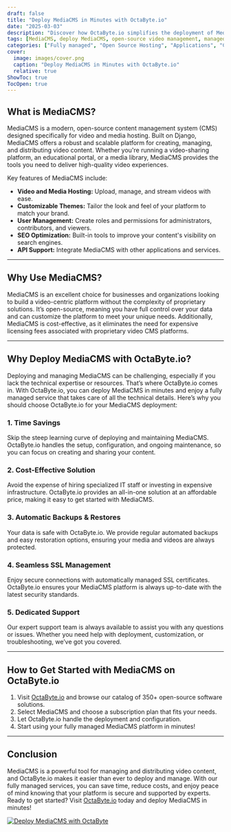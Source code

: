 ```yaml
---
draft: false
title: "Deploy MediaCMS in Minutes with OctaByte.io"
date: "2025-03-03"
description: "Discover how OctaByte.io simplifies the deployment of MediaCMS, a powerful open-source video and media management platform. Save time, reduce costs, and enjoy fully managed services with automatic backups, SSL management, and expert support."
tags: [MediaCMS, deploy MediaCMS, open-source video management, managed MediaCMS hosting, OctaByte, video CMS, MediaCMS deployment, managed open-source software, MediaCMS benefits, secure video hosting]
categories: ["Fully managed", "Open Source Hosting", "Applications", "Cms", "MediaCMS"]
cover:
  image: images/cover.png
  caption: "Deploy MediaCMS in Minutes with OctaByte.io"
  relative: true
ShowToc: true
TocOpen: true
---
```



## What is MediaCMS?

MediaCMS is a modern, open-source content management system (CMS) designed specifically for video and media hosting. Built on Django, MediaCMS offers a robust and scalable platform for creating, managing, and distributing video content. Whether you're running a video-sharing platform, an educational portal, or a media library, MediaCMS provides the tools you need to deliver high-quality video experiences.

Key features of MediaCMS include:

- **Video and Media Hosting:** Upload, manage, and stream videos with ease.
- **Customizable Themes:** Tailor the look and feel of your platform to match your brand.
- **User Management:** Create roles and permissions for administrators, contributors, and viewers.
- **SEO Optimization:** Built-in tools to improve your content's visibility on search engines.
- **API Support:** Integrate MediaCMS with other applications and services.

---

## Why Use MediaCMS?

MediaCMS is an excellent choice for businesses and organizations looking to build a video-centric platform without the complexity of proprietary solutions. It’s open-source, meaning you have full control over your data and can customize the platform to meet your unique needs. Additionally, MediaCMS is cost-effective, as it eliminates the need for expensive licensing fees associated with proprietary video CMS platforms.

---

## Why Deploy MediaCMS with OctaByte.io?

Deploying and managing MediaCMS can be challenging, especially if you lack the technical expertise or resources. That’s where OctaByte.io comes in. With OctaByte.io, you can deploy MediaCMS in minutes and enjoy a fully managed service that takes care of all the technical details. Here’s why you should choose OctaByte.io for your MediaCMS deployment:

### 1. **Time Savings**
Skip the steep learning curve of deploying and maintaining MediaCMS. OctaByte.io handles the setup, configuration, and ongoing maintenance, so you can focus on creating and sharing your content.

### 2. **Cost-Effective Solution**
Avoid the expense of hiring specialized IT staff or investing in expensive infrastructure. OctaByte.io provides an all-in-one solution at an affordable price, making it easy to get started with MediaCMS.

### 3. **Automatic Backups & Restores**
Your data is safe with OctaByte.io. We provide regular automated backups and easy restoration options, ensuring your media and videos are always protected.

### 4. **Seamless SSL Management**
Enjoy secure connections with automatically managed SSL certificates. OctaByte.io ensures your MediaCMS platform is always up-to-date with the latest security standards.

### 5. **Dedicated Support**
Our expert support team is always available to assist you with any questions or issues. Whether you need help with deployment, customization, or troubleshooting, we’ve got you covered.

---

## How to Get Started with MediaCMS on OctaByte.io

1. Visit [OctaByte.io](https://octabyte.io) and browse our catalog of 350+ open-source software solutions.
2. Select MediaCMS and choose a subscription plan that fits your needs.
3. Let OctaByte.io handle the deployment and configuration.
4. Start using your fully managed MediaCMS platform in minutes!

---

## Conclusion

MediaCMS is a powerful tool for managing and distributing video content, and OctaByte.io makes it easier than ever to deploy and manage. With our fully managed services, you can save time, reduce costs, and enjoy peace of mind knowing that your platform is secure and supported by experts. Ready to get started? Visit [OctaByte.io](https://octabyte.io) today and deploy MediaCMS in minutes!

[![Deploy MediaCMS with OctaByte](/images/deploy-on-octabyte.png)](https://octabyte.io/fully-managed-open-source-services/applications/cms/mediacms)